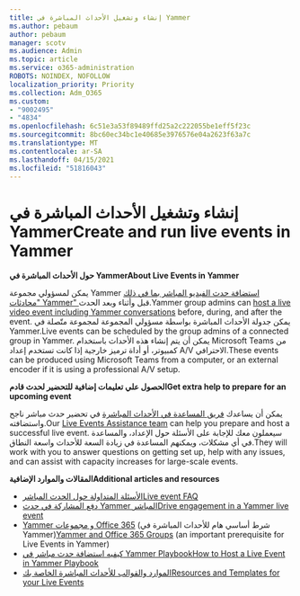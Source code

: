 ```yaml
---
title: إنشاء وتشغيل الأحداث المباشرة في Yammer
ms.author: pebaum
author: pebaum
manager: scotv
ms.audience: Admin
ms.topic: article
ms.service: o365-administration
ROBOTS: NOINDEX, NOFOLLOW
localization_priority: Priority
ms.collection: Adm_O365
ms.custom:
- "9002495"
- "4834"
ms.openlocfilehash: 6c51e3a53f89489ffd25a2c222055be1eff5f23c
ms.sourcegitcommit: 8bc60ec34bc1e40685e3976576e04a2623f63a7c
ms.translationtype: MT
ms.contentlocale: ar-SA
ms.lasthandoff: 04/15/2021
ms.locfileid: "51816043"
---
```

# <a name="create-and-run-live-events-in-yammer"></a><span data-ttu-id="e94bf-102">إنشاء وتشغيل الأحداث المباشرة في Yammer</span><span class="sxs-lookup"><span data-stu-id="e94bf-102">Create and run live events in Yammer</span></span>

<span data-ttu-id="e94bf-103">**حول الأحداث المباشرة في Yammer**</span><span class="sxs-lookup"><span data-stu-id="e94bf-103">**About Live Events in Yammer**</span></span>

<span data-ttu-id="e94bf-104">يمكن لمسؤولي مجموعة Yammer [استضافة حدث الفيديو المباشر بما في ذلك "محادثات Yammer" ](https://docs.microsoft.com/yammer/manage-yammer-groups/yammer-live-events) قبل وأثناء وبعد الحدث.</span><span class="sxs-lookup"><span data-stu-id="e94bf-104">Yammer group admins can [host a live video event including Yammer conversations](https://docs.microsoft.com/yammer/manage-yammer-groups/yammer-live-events) before, during, and after the event.</span></span> <span data-ttu-id="e94bf-105">يمكن جدولة الأحداث المباشرة بواسطة مسؤولي المجموعة لمجموعة متّصلة في Yammer.</span><span class="sxs-lookup"><span data-stu-id="e94bf-105">Live events can be scheduled by the group admins of a connected group in Yammer.</span></span> <span data-ttu-id="e94bf-106">يمكن أن يتم إنشاء هذه الأحداث باستخدام Microsoft Teams من كمبيوتر، أو أداة ترميز خارجية إذا كانت تستخدم إعداد A/V الاحترافي.</span><span class="sxs-lookup"><span data-stu-id="e94bf-106">These events can be produced using Microsoft Teams from a computer, or an external encoder if it is using a professional A/V setup.</span></span>

<span data-ttu-id="e94bf-107">**الحصول علي تعليمات إضافية للتحضير لحدث قادم**</span><span class="sxs-lookup"><span data-stu-id="e94bf-107">**Get extra help to prepare for an upcoming event**</span></span>

<span data-ttu-id="e94bf-108">يمكن أن يساعدك [فريق المساعدة في الأحداث المباشرة](https://aka.ms/AA87gbh) في تحضير حدث مباشر ناجح واستضافته.</span><span class="sxs-lookup"><span data-stu-id="e94bf-108">Our [Live Events Assistance team](https://aka.ms/AA87gbh) can help you prepare and host a successful live event.</span></span> <span data-ttu-id="e94bf-109">سيعملون معك للإجابة على الأسئلة حول الإعداد، والمساعدة في أي مشكلات، ويمكنهم المساعدة في زيادة السعة للأحداث واسعة النطاق.</span><span class="sxs-lookup"><span data-stu-id="e94bf-109">They will work with you to answer questions on getting set up, help with any issues, and can assist with capacity increases for large-scale events.</span></span>

<span data-ttu-id="e94bf-110">**المقالات والموارد الإضافية**</span><span class="sxs-lookup"><span data-stu-id="e94bf-110">**Additional articles and resources**</span></span>

- [<span data-ttu-id="e94bf-111">الأسئلة المتداولة حول الحدث المباشر</span><span class="sxs-lookup"><span data-stu-id="e94bf-111">Live event FAQ</span></span>](https://support.office.com/article/43bbd59d-a734-4c8f-923d-6a239d137d34)
- [<span data-ttu-id="e94bf-112">دفع المشاركة في حدث Yammer المباشر</span><span class="sxs-lookup"><span data-stu-id="e94bf-112">Drive engagement in a Yammer live event</span></span>](https://support.office.com/article/drive-engagement-in-a-yammer-live-event-c0244ad8-6dcb-419c-add9-2e4a00543412?ui=en-US&rs=en-US&ad=US)
- <span data-ttu-id="e94bf-113">[ Yammer و مجموعات Office 365](https://docs.microsoft.com/yammer/manage-yammer-groups/yammer-and-office-365-groups) (شرط أساسي هام للأحداث المباشرة في Yammer)</span><span class="sxs-lookup"><span data-stu-id="e94bf-113">[Yammer and Office 365 Groups](https://docs.microsoft.com/yammer/manage-yammer-groups/yammer-and-office-365-groups) (an important prerequisite for Live Events in Yammer)</span></span>
- [<span data-ttu-id="e94bf-114">كيفيه استضافة حدث مباشر في Yammer Playbook</span><span class="sxs-lookup"><span data-stu-id="e94bf-114">How to Host a Live Event in Yammer Playbook</span></span>](https://aka.ms/LiveEventsinYammerplaybook)
- [<span data-ttu-id="e94bf-115">الموارد والقوالب للأحداث المباشرة الخاصة بك</span><span class="sxs-lookup"><span data-stu-id="e94bf-115">Resources and Templates for your Live Events</span></span>](https://aka.ms/LiveEventYammerTemplates)
